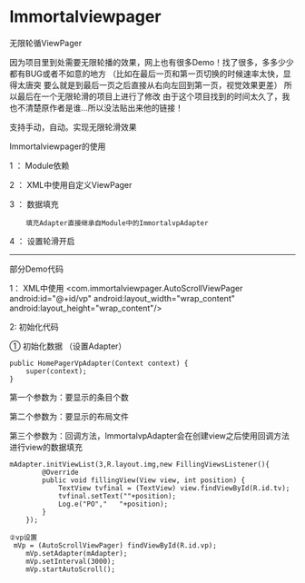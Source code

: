 # Immortalviewpager
无限轮循ViewPager

因为项目里到处需要无限轮播的效果，网上也有很多Demo！找了很多，多多少少都有BUG或者不如意的地方
（比如在最后一页和第一页切换的时候速率太快，显得太唐突 
  要么就是到最后一页之后直接从右向左回到第一页，视觉效果更差）
所以最后在一个无限轮滑的项目上进行了修改
由于这个项目找到的时间太久了，我也不清楚原作者是谁...所以没法贴出来他的链接！


支持手动，自动。实现无限轮滑效果

Immortalviewpager的使用

1 ： Module依赖 

2 ： XML中使用自定义ViewPager

3 ： 数据填充 

		填充Adapter直接继承自Module中的ImmortalvpAdapter

4 ： 设置轮滑开启

-----------------------------------------------
部分Demo代码

1： XML中使用
<com.immortalviewpager.AutoScrollViewPager
        android:id="@+id/vp"
        android:layout_width="wrap_content"
        android:layout_height="wrap_content"/>
        

2:  初始化代码

   ① 初始化数据 （设置Adapter）
   
    public HomePagerVpAdapter(Context context) {
        super(context);
    }
   
   第一个参数为：要显示的条目个数
   
   第二个参数为：要显示的布局文件
   
   第三个参数为：回调方法，ImmortalvpAdapter会在创建view之后使用回调方法进行view的数据填充
   
    mAdapter.initViewList(3,R.layout.img,new FillingViewsListener(){
            @Override
            public void fillingView(View view, int position) {
                TextView tvfinal = (TextView) view.findViewById(R.id.tv);
                tvfinal.setText(""+position);
                Log.e("PO","   "+position);
            }
        });
	
	②vp设置
	 mVp = (AutoScrollViewPager) findViewById(R.id.vp);
        mVp.setAdapter(mAdapter);
        mVp.setInterval(3000);
        mVp.startAutoScroll();
  
	
